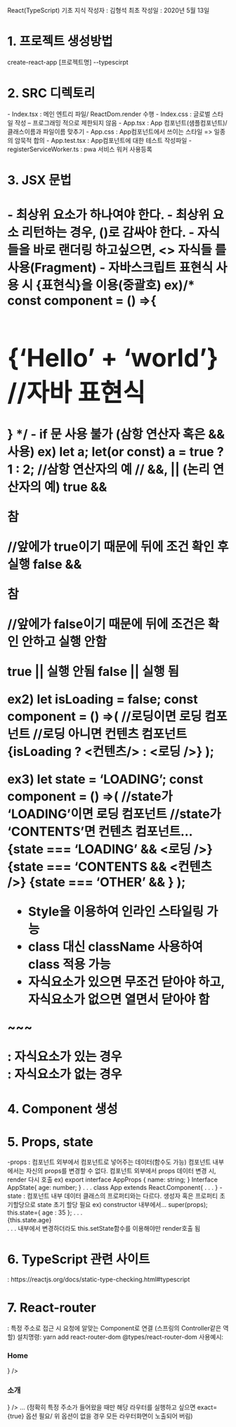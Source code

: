 React(TypeScript) 기초 지식
작성자 : 김형석
최초 작성일 : 2020년 5월 13일
<h1>1.	프로젝트 생성방법</h1>
create-react-app [프로젝트명] --typescirpt
<h1>2.	SRC 디렉토리</h1>
-	Index.tsx : 메인 엔트리 파일/ ReactDom.render 수행
-	Index.css : 글로벌 스타일 작성 – 프로그래밍 적으로 제한되지 않음
-	App.tsx : App 컴포넌트(샘플컴포넌트)/ 클래스이름과 파일이름 맞추기
-	App.css : App컴포넌트에서 쓰이는 스타일 => 일종의 암묵적 합의
-	App.test.tsx : App컴포넌트에 대한 테스트 작성파일
-	registerServiceWorker.ts : pwa 서비스 워커 사용등록

<h1>3.	JSX 문법<h1>
-	최상위 요소가 하나여야 한다.
-	최상위 요소 리턴하는 경우, ()로 감싸야 한다.
-	자식들을 바로 랜더링 하고싶으면, <> 자식들 </>를 사용(Fragment)
-	자바스크립트 표현식 사용 시 {표현식}을 이용(중괄호)
ex)/*
const component = () =>{
	<div>
		<h1>
			{‘Hello’ + ‘world’} //자바 표현식
		</h1>
	</div>
}
*/
-	if 문 사용 불가 (삼항 연산자 혹은 && 사용)
ex) let a;
let(or const) a = true ? 1 : 2; //삼항 연산자의 예
// &&, || (논리 연산자의 예)
true && <p>참</p> //앞에가 true이기 때문에 뒤에 조건 확인 후 실행
false && <p>참</p> //앞에가 false이기 때문에 뒤에 조건은 확인 안하고 실행 안함

true || 실행 안됨
false || 실행 됨

ex2)
let isLoading = false;
const component = () =>(
	//로딩이면 로딩 컴포넌트
	//로딩 아니면 컨텐츠 컴포넌트
	{isLoading ? <컨텐츠/> : <로딩 />}
);

ex3)
let state = ‘LOADING’;
const component = () =>(
	//state가 ‘LOADING’이면 로딩 컴포넌트
	//state가 ‘CONTENTS’면 컨텐츠 컴포넌트…
	{state === ‘LOADING’ && <로딩 />}
	{state === ‘CONTENTS && <컨텐츠 />}
{state === ‘OTHER’ && <Other />}
);

-	Style을 이용하여 인라인 스타일링 가능
-	class 대신 className 사용하여 class 적용 가능
-	자식요소가 있으면 무조건 닫아야 하고, 자식요소가 없으면 열면서 닫아야 함
<p>~~~</p> : 자식요소가 있는 경우
<br /> : 자식요소가 없는 경우


<h1>4.	Component 생성</h1>
<h1>5.	Props, state</h1>
-props :
컴포넌트 외부에서 컴포넌트로 넣어주는 데이터(함수도 가능)
컴포넌트 내부에서는 자신의 props를 변경할 수 없다.
컴포넌트 외부에서 props 데이터 변경 시, render 다시 호출
ex)
export interface AppProps {
	name: string;
}
Interface AppState{
	age: number;
}
. . .
class App extends React.Component<AppProps, AppState>{
 . . .
}
-state :
컴포넌트 내부 데이터
클래스의 프로퍼티와는 다르다.
생성자 혹은 프로퍼티 초기할당으로 state 초기 할당 필요
ex) constructor 내부에서…
super(props);
this.state={
	age : 35
}; .  .  . 
<div>{this.state.age}</div>
.  .  . 
내부에서 변경하더라도 this.setState함수를 이용해야만 render호출 됨
<h1>6.	TypeScript 관련 사이트</h1> : https://reactjs.org/docs/static-type-checking.html#typescript
<h1>7.	React-router</h1> : 특정 주소로 접근 시 요청에 알맞는 Component로 연결
(스프링의 Controller같은 역할)
설치명령: yarn add react-router-dom @types/react-router-dom
사용예시: 
<Route path=”/” render={() =><h3>Home</h3>} />
<Route path=”/intro” render={() => <h3>소개</h3>} />
…
(정확히 특정 주소가 들어왔을 때만 해당 라우터를 실행하고 싶으면 exact={true} 옵션 필요/
위 옵션이 없을 경우 모든 라우터화면이 노출되어 버림)

